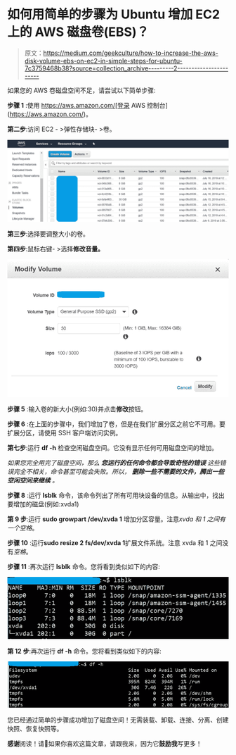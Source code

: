 # 如何用简单的步骤为 Ubuntu 增加 EC2 上的 AWS 磁盘卷(EBS)？

> 原文：<https://medium.com/geekculture/how-to-increase-the-aws-disk-volume-ebs-on-ec2-in-simple-steps-for-ubuntu-7c3759468b38?source=collection_archive---------2----------------------->

如果您的 AWS 卷磁盘空间不足，请尝试以下简单步骤:

**步骤 1** :使用 https://aws.amazon.com/[登录 AWS 控制台](https://aws.amazon.com/)。

**第二步**:访问 EC2 - >弹性存储块- >卷。

![](img/228f63f1ea01d760e8c87262dae42fe8.png)

**第三步**:选择要调整大小的卷。

**第四步**:鼠标右键- >选择**修改音量。**

![](img/9c661c60737d8325020381bbf05ced46.png)

**步骤 5** :输入卷的新大小(例如:30)并点击**修改**按钮。

**步骤 6** :在上面的步骤中，我们增加了卷，但是在我们扩展分区之前它不可用。要扩展分区，请使用 SSH 客户端访问实例。

**第七步**:运行 **df -h** 检查空闲磁盘空间。它没有显示任何可用磁盘空间的增加。

*如果您完全用完了磁盘空间，那么* ***您运行的任何命令都会导致奇怪的错误*** *这些错误完全不相关，命令甚至可能会失败。所以，* ***删除一些不需要的文件，腾出一些空闲空间来继续*** *。*

**步骤 8** :运行 **lsblk** 命令，该命令列出了所有可用块设备的信息。从输出中，找出要增加的磁盘(例如:xvda1)

**第 9 步**:运行 **sudo growpart /dev/xvda 1** 增加分区容量。注意*xvda 和 1 之间有一个空格*。

**步骤 10** :运行**sudo resize 2 fs/dev/xvda 1**扩展文件系统。注意 xvda 和 1 之间没有*空格*。

**步骤 11** :再次运行 **lsblk** 命令。您将看到类似如下的内容:

![](img/aef6f395a0af99959a4f9f90856d77cd.png)

**第 12 步**:再次运行 **df -h** 命令。您将看到类似如下的内容:

![](img/347975b4d9076b3883ff0ba7f9d31861.png)

您已经通过简单的步骤成功增加了磁盘空间！无需装载、卸载、连接、分离、创建快照、恢复快照等。

**感谢**阅读！请👏如果你喜欢这篇文章，请跟我来，因为它**鼓励我**写更多！